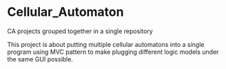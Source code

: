 Cellular_Automaton
==================

CA projects grouped together in a single repository

This project is about putting multiple cellular automatons into a single program using MVC pattern to make plugging
different logic models under the same GUI possible.
